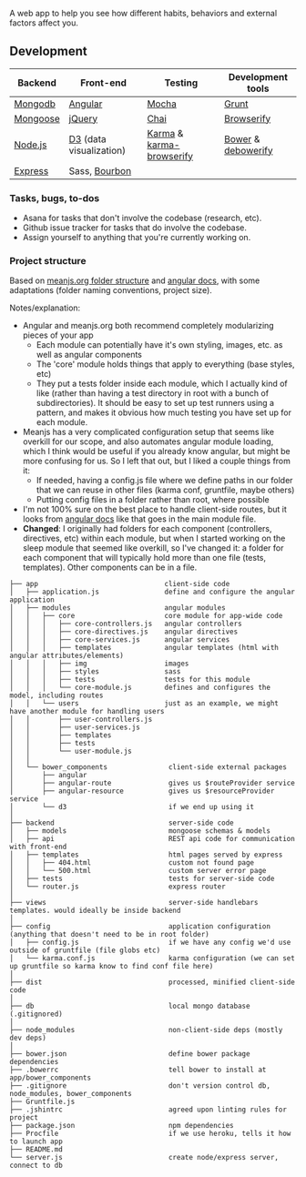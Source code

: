 A web app to help you see how different habits, behaviors and external factors affect you.

## Development

Backend                                         |Front-end                              |Testing  | Development tools
----------------------------------------------------|-----------------------------------|---------|--------
[Mongodb](http://docs.mongodb.org/manual/)        |[Angular](https://docs.angularjs.org/api) |[Mocha](http://visionmedia.github.io/mocha/#table-of-contents) | [Grunt](http://gruntjs.com)
[Mongoose](http://mongoosejs.com/docs/guide.html) | [jQuery](http://api.jquery.com/) | [Chai](http://chaijs.com/api/bdd/) | [Browserify](https://github.com/substack/node-browserify#usage)
[Node.js](http://nodejs.org/api/) | [D3](https://github.com/mbostock/d3/wiki) (data visualization) | [Karma](http://karma-runner.github.io/0.12/index.html) & [karma-browserify](https://github.com/xdissent/karma-browserify) | [Bower](http://bower.io/) & [debowerify](https://www.npmjs.org/package/debowerify)
[Express](http://expressjs.com/4x/api.html) |Sass, [Bourbon](http://bourbon.io/) |

### Tasks, bugs, to-dos
* Asana for tasks that don't involve the codebase (research, etc).
* Github issue tracker for tasks that do involve the codebase.
* Assign yourself to anything that you're currently working on.

### Project structure
Based on [meanjs.org folder structure](http://meanjs.org/docs.html#folder-structure)
and [angular docs](https://docs.angularjs.org/guide/module), with some adaptations
(folder naming conventions, project size).

Notes/explanation:
* Angular and meanjs.org both recommend completely modularizing pieces of your app
  * Each module can potentially have it's own styling, images, etc. as well as angular components
  * The 'core' module holds things that apply to everything (base styles, etc)
  * They put a tests folder inside each module, which I actually kind of like (rather than having a test
    directory in root with a bunch of subdirectories).  It should be easy to set up test runners using a
    pattern, and makes it obvious how much testing you have set up for each module.
* Meanjs has a very complicated configuration setup that seems like overkill for our scope, and also automates
  angular module loading, which I think would be useful if you already know angular, but might be more
  confusing for us.  So I left that out, but I liked a couple things from it:
    * If needed, having a config.js file where we define paths in our folder that we can reuse in other files
      (karma conf, gruntfile, maybe others)
    * Putting config files in a folder rather than root, where possible
* I'm not 100% sure on the best place to handle client-side routes, but it looks from
  [angular docs](https://docs.angularjs.org/tutorial/step_07#the-app-module) like that goes in the
  main module file.
* **Changed**: I originally had folders for each component (controllers, directives, etc) within
  each module, but when I started working on the sleep module that seemed like overkill, so I've
  changed it: a folder for each component that will typically hold more than one file (tests,
  templates). Other components can be in a file.

```
├── app                               client-side code
│   ├── application.js                define and configure the angular application
│   ├── modules                       angular modules
│   │   ├── core                      core module for app-wide code
│   │   │   ├── core-controllers.js   angular controllers
│   │   │   ├── core-directives.js    angular directives
│   │   │   ├── core-services.js      angular services
│   │   │   ├── templates             angular templates (html with angular attributes/elements)
│   │   │   ├── img                   images
│   │   │   ├── styles                sass
│   │   │   ├── tests                 tests for this module
│   │   │   └── core-module.js        defines and configures the model, including routes
│   │   └── users                     just as an example, we might have another module for handling users
│   │       ├── user-controllers.js
│   │       ├── user-services.js
│   │       ├── templates
│   │       ├── tests
│   │       └── user-module.js
│   │
│   └── bower_components               client-side external packages
│       ├── angular
│       ├── angular-route              gives us $routeProvider service
│       ├── angular-resource           gives us $resourceProvider service
│       └── d3                         if we end up using it
│
├── backend                            server-side code
│   ├── models                         mongoose schemas & models
│   ├── api                            REST api code for communication with front-end
│   ├── templates                      html pages served by express
│   │   ├── 404.html                   custom not found page
│   │   └── 500.html                   custom server error page
│   ├── tests                          tests for server-side code
│   └── router.js                      express router
│
├── views                              server-side handlebars templates. would ideally be inside backend
│
├── config                             application configuration (anything that doesn't need to be in root folder)
│   ├── config.js                      if we have any config we'd use outside of gruntfile (file globs etc)
│   └── karma.conf.js                  karma configuration (we can set up gruntfile so karma know to find conf file here)
│
├── dist                               processed, minified client-side code
│
├── db                                 local mongo database (.gitignored)
│
├── node_modules                       non-client-side deps (mostly dev deps)
│
├── bower.json                         define bower package dependencies
├── .bowerrc                           tell bower to install at app/bower_components
├── .gitignore                         don't version control db, node_modules, bower_components
├── Gruntfile.js
├── .jshintrc                          agreed upon linting rules for project
├── package.json                       npm dependencies
├── Procfile                           if we use heroku, tells it how to launch app
├── README.md
└── server.js                          create node/express server, connect to db
```
